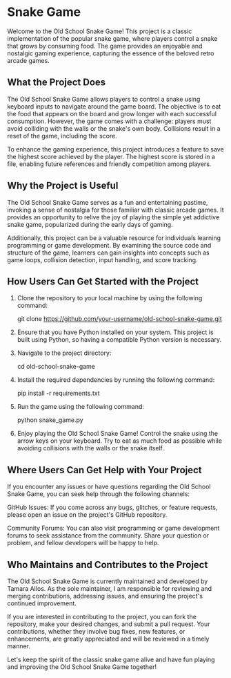 # Snake Game

Welcome to the Old School Snake Game! This project is a classic implementation of the popular snake game, where players control a snake that grows by consuming food. The game provides an enjoyable and nostalgic gaming experience, capturing the essence of the beloved retro arcade games.


## What the Project Does
The Old School Snake Game allows players to control a snake using keyboard inputs to navigate around the game board. The objective is to eat the food that appears on the board and grow longer with each successful consumption. However, the game comes with a challenge: players must avoid colliding with the walls or the snake's own body. Collisions result in a reset of the game, including the score.

To enhance the gaming experience, this project introduces a feature to save the highest score achieved by the player. The highest score is stored in a file, enabling future references and friendly competition among players.

## Why the Project is Useful
The Old School Snake Game serves as a fun and entertaining pastime, invoking a sense of nostalgia for those familiar with classic arcade games. It provides an opportunity to relive the joy of playing the simple yet addictive snake game, popularized during the early days of gaming.

Additionally, this project can be a valuable resource for individuals learning programming or game development. By examining the source code and structure of the game, learners can gain insights into concepts such as game loops, collision detection, input handling, and score tracking.

## How Users Can Get Started with the Project
1. Clone the repository to your local machine by using the following command:

    git clone https://github.com/your-username/old-school-snake-game.git

2. Ensure that you have Python installed on your system. This project is built using Python, so having a compatible Python version is necessary.

3. Navigate to the project directory:

    cd old-school-snake-game

4. Install the required  dependencies by running the following command:

    pip install -r requirements.txt

5. Run the game using the following command:

    python snake_game.py


6. Enjoy playing the Old School Snake Game! Control the snake using the arrow keys on your keyboard. Try to eat as much food as possible while avoiding collisions with the walls or the snake itself.

## Where Users Can Get Help with Your Project
If you encounter any issues or have questions regarding the Old School Snake Game, you can seek help through the following channels:

GitHub Issues: If you come across any bugs, glitches, or feature requests, please open an issue on the project's GitHub repository.

Community Forums: You can also visit programming or game development forums to seek assistance from the community. Share your question or problem, and fellow developers will be happy to help.

## Who Maintains and Contributes to the Project
The Old School Snake Game is currently maintained and developed by Tamara Allos. As the sole maintainer, I am responsible for reviewing and merging contributions, addressing issues, and ensuring the project's continued improvement.

If you are interested in contributing to the project, you can fork the repository, make your desired changes, and submit a pull request. Your contributions, whether they involve bug fixes, new features, or enhancements, are greatly appreciated and will be reviewed in a timely manner.

Let's keep the spirit of the classic snake game alive and have fun playing and improving the Old School Snake Game together!

